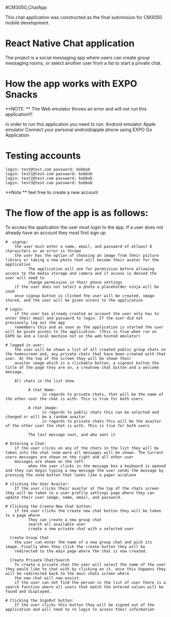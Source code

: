 #CM3050_ChatApp

This chat application was constructed as the final submission for CM3050 mobile development.

# React Native Chat application

The project is a social messaging app where users can create group messaging rooms, or select another user from a list to start a private chat.

# How the app works with EXPO Snacks
**NOTE: **
The Web emulator throws an error and will not run this application!!!

in order to run this application you need to run:
        Android emulator
        Apple emulator
        Connect your personal android/apple phone using EXPO Go Application  

# Testing accounts
    login: test@test.com password: bobbob
    login: test1@test.com password: bobbob
    login: test2@test.com password: bobbob
    login: test3@test.com password: bobbob

**Note ** feel free to create a new account 

# The flow of the app is as follows:
  
  To access the application the user must login to the app. If a user does not already have an account they must first sign up
 
    #  signup:
        the user must enter a name, email, and password of atleast 6 charaicters or an error is thrown
        the user has the option of choosing an image from their picture library or taking a new photo that will become their avatar for the application
              The application will ask for permission before allowing access to the media storage and camera and if access is denied the user will need to
              change permission in their phone settings
        if the user does not select a photo a placeholder ninja will be used
        once signup button is clicked the user will be created, image stored, and the user will be given access to the application
    
    # Login:
        if the user has already created an account the user only has to enter their email and password to login. If the user did not previously log out the app
        remembers this and as soon as the application is started the user will be given access to the application. (This is true when run on EXPO Go and a local machine not on the web hosted emulator)
    
    # logged in user:        
        the user will be shown a list of all created public group chats on the homescreen and, any private chats that have been created with that user. At the top of the screen they will be shown their
        avaitar image which is a clickable button, a signout button the title of the page they are on, a creatnew chat button and a welcome message.
        
        All chats in the list show
              
              A chat Name: 
                    in regards to private chats, that will be the name of the other user the chat is with. This is true for both users 
              
              A chat image: 
                    in regards to public chats this can be selected and changed or will be a random avaitar
                    in regards to private chats this will be the avaitar of the other user the chat is with. This is true for both users
              
              The last message sent, and who sent it 
        
    # Entering a Chat:
        if the user clicks on any of the chats in the list they will be taken into the chat room were all messages will be shown. The Current users messages are shown on the right and all other user
        messages are shown on the left.
              when the user clicks in the message box a keyboard is opened and they can begin typing a new message the user sends the message by pressing the send button that looks like a paper airplane

    # clicking the User Avaitar:
        If the user clicks their avaitar at the top of the chats screen they will be taken to a user profile settings page where they can update their user image, name, email, and password.

    # Clicking the Create New Chat button:
        if the user clicks the create new chat button they will be taken to a page where
              They can create a new group chat
              search all available user
              create a new private chat with a selected user

      Create Group Chat
        the user can enter the name of a new group chat and pick its image. Finally when they click the create button they will be
        redirected to the main page where the chat is now created.

      Create Private Chat/Search
        To create a private chat the user will select the name of the user they would like to chat with by clicking on it. once this happens they will be redirected back to the main chats screen where
        the new chat will now exsist. 
        if the user can not find the person in the list of user there is a search function where all users that match the entered values will be found and displayed.
    
    # Clicking the SignOut button:
        If the user clicks this button they will be signed out of the application and will need to re login to access their information
